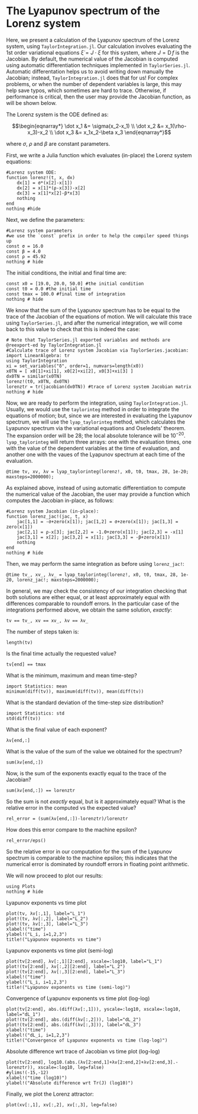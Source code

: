 
# The Lyapunov spectrum of the Lorenz system

Here, we present a calculation of the Lyapunov spectrum of the Lorenz system, using `TaylorIntegration.jl`. Our calculation involves evaluating the 1st order variational equations $\dot \xi = J \cdot \xi$ for this system, where $J = \operatorname{D}f$ is the Jacobian. By default, the numerical value of the Jacobian is computed using automatic differentiation techniques implemented in `TaylorSeries.jl`. Automatic differentation helps us to avoid writing down manually the Jacobian; instead, `TaylorIntegration.jl` does that for us! For complex problems, or when the number of dependent variables is large, this may help save typos, which sometimes are hard to trace. Otherwise, if performance is critical, then the user may provide the Jacobian function, as will be shown below.

The Lorenz system is the ODE defined as:
```math
\begin{eqnarray*}
    \dot x_1 &= \sigma(x_2-x_1) \\
    \dot x_2 &= x_1(\rho-x_3)-x_2 \\
    \dot x_3 &= x_1x_2-\beta x_3
\end{eqnarray*}
```
where $\sigma$, $\rho$ and $\beta$ are constant parameters.

First, we write a Julia function which evaluates (in-place) the Lorenz system equations:
```@example lorenz
#Lorenz system ODE:
function lorenz!(t, x, dx)
    dx[1] = σ*(x[2]-x[1])
    dx[2] = x[1]*(ρ-x[3])-x[2]
    dx[3] = x[1]*x[2]-β*x[3]
    nothing
end
nothing #hide
```
Next, we define the parameters:
```@example lorenz
#Lorenz system parameters
#we use the `const` prefix in order to help the compiler speed things up
const σ = 16.0
const β = 4.0
const ρ = 45.92
nothing # hide
```
The initial conditions, the initial and final time are:
```@example lorenz
const x0 = [19.0, 20.0, 50.0] #the initial condition
const t0 = 0.0 #the initial time
const tmax = 100.0 #final time of integration
nothing # hide
```
We know that the sum of the Lyapunov spectrum has to be equal to the trace of the Jacobian of the equations of motion. We will calculate this trace using `TaylorSeries.jl`, and after the numerical integration, we will come back to this value to check that this is indeed the case:
```@example lorenz
# Note that TaylorSeries.jl exported variables and methods are @reexport-ed by TaylorIntegration.jl
#Calculate trace of Lorenz system Jacobian via TaylorSeries.jacobian:
import LinearAlgebra: tr
using TaylorIntegration
xi = set_variables("δ", order=1, numvars=length(x0))
x0TN = [ x0[1]+xi[1], x0[2]+xi[2], x0[3]+xi[3] ]
dx0TN = similar(x0TN)
lorenz!(t0, x0TN, dx0TN)
lorenztr = tr(jacobian(dx0TN)) #trace of Lorenz system Jacobian matrix
nothing # hide
```
Now, we are ready to perform the integration, using `TaylorIntegration.jl`. Usually, we would use the `taylorinteg` method in order to integrate the equations of motion; but, since we are interested in evaluating the Lyapunov spectrum, we will use the `lyap_taylorinteg` method, which calculates the Lyapunov spectrum via the variational equations and Oseledets' theorem. The expansion order will be $28$; the local absolute tolerance will be $10^{-20}$. `lyap_taylorinteg` will return three arrays: one with the evaluation times, one with the value of the dependent variables at the time of evaluation, and another one with the vaues of the Lyapunov spectrum at each time of the evaluation.
```@example lorenz
@time tv, xv, λv = lyap_taylorinteg(lorenz!, x0, t0, tmax, 28, 1e-20; maxsteps=2000000);
```
As explained above, instead of using automatic differentiation to compute the numerical value of the Jacobian, the user may provide a function which computes the Jacobian in-place, as follows:
```@example lorenz
#Lorenz system Jacobian (in-place):
function lorenz_jac!(jac, t, x)
    jac[1,1] = -σ+zero(x[1]); jac[1,2] = σ+zero(x[1]); jac[1,3] = zero(x[1])
    jac[2,1] = ρ-x[3]; jac[2,2] = -1.0+zero(x[1]); jac[2,3] = -x[1]
    jac[3,1] = x[2]; jac[3,2] = x[1]; jac[3,3] = -β+zero(x[1])
    nothing
end
nothing # hide
```
Then, we may perform the same integration as before using `lorenz_jac!`:
```@example lorenz
@time tv_, xv_, λv_ = lyap_taylorinteg(lorenz!, x0, t0, tmax, 28, 1e-20, lorenz_jac!; maxsteps=2000000);
```
In general, we may check the consistency of our integration checking that both solutions are either equal, or at least approximately equal with differences comparable to roundoff errors. In the particular case of the integrations performed above, we obtain the same solution, *exactly*:
```@example lorenz
tv == tv_, xv == xv_, λv == λv_
```
The number of steps taken is:
```@example lorenz
length(tv)
```
Is the final time actually the requested value?
```@example lorenz
tv[end] == tmax
```
What is the minimum, maximum and mean time-step?
```@example lorenz
import Statistics: mean
minimum(diff(tv)), maximum(diff(tv)), mean(diff(tv))
```
What is the standard deviation of the time-step size distribution?
```@example lorenz
import Statistics: std
std(diff(tv))
```
What is the final value of each exponent?
```@example lorenz
λv[end,:]
```
What is the value of the sum of the value we obtained for the spectrum?
```@example lorenz
sum(λv[end,:])
```
Now, is the sum of the exponents exactly equal to the trace of the Jacobian?
```@example lorenz
sum(λv[end,:]) == lorenztr
```
So the sum is not *exactly* equal, but is it approximately equal? What is the relative error in the computed vs the expected value?
```@example lorenz
rel_error = (sum(λv[end,:])-lorenztr)/lorenztr
```
How does this error compare to the machine epsilon?
```@example lorenz
rel_error/eps()
```
So the relative error in our computation for the sum of the Lyapunov spectrum is comparable to the machine epsilon; this indicates that the numerical error is
dominated by roundoff errors in floating point arithmetic.

We will now proceed to plot our results:
```@example lorenz
using Plots
nothing # hide
```
Lyapunov exponents vs time plot
```@example lorenz
plot(tv, λv[:,1], label="L_1")
plot!(tv, λv[:,2], label="L_2")
plot!(tv, λv[:,3], label="L_3")
xlabel!("time")
ylabel!("L_i, i=1,2,3")
title!("Lyapunov exponents vs time")
```
Lyapunov exponents vs time plot (semi-log)
```@example lorenz
plot(tv[2:end], λv[:,1][2:end], xscale=:log10, label="L_1")
plot!(tv[2:end], λv[:,2][2:end], label="L_2")
plot!(tv[2:end], λv[:,3][2:end], label="L_3")
xlabel!("time")
ylabel!("L_i, i=1,2,3")
title!("Lyapunov exponents vs time (semi-log)")
```
Convergence of Lyapunov exponents vs time plot (log-log)
```@example lorenz
plot(tv[2:end], abs.(diff(λv[:,1])), yscale=:log10, xscale=:log10, label="dL_1")
plot!(tv[2:end], abs.(diff(λv[:,2])), label="dL_2")
plot!(tv[2:end], abs.(diff(λv[:,3])), label="dL_3")
xlabel!("time")
ylabel!("dL_i, i=1,2,3")
title!("Convergence of Lyapunov exponents vs time (log-log)")
```
Absolute difference wrt trace of Jacobian vs time plot (log-log)
```@example lorenz
plot(tv[2:end], log10.(abs.(λv[2:end,1]+λv[2:end,2]+λv[2:end,3].-lorenztr)), xscale=:log10, leg=false)
#ylims!(-15,-12)
xlabel!("time (log10)")
ylabel!("Absolute difference wrt Tr(J) (log10)")
```
Finally, we plot the Lorenz attractor:
```@example lorenz
plot(xv[:,1], xv[:,2], xv[:,3], leg=false)
```
